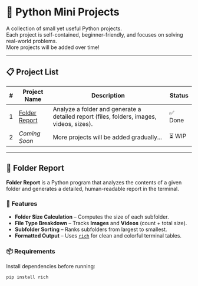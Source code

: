 # 🐍 Python Mini Projects

A collection of small yet useful Python projects.  
Each project is self-contained, beginner-friendly, and focuses on solving real-world problems.  
More projects will be added over time!

---

## 📋 Project List

| # | Project Name    | Description                                                                 | Status |
|---|-----------------|-----------------------------------------------------------------------------|--------|
| 1 | [Folder Report](#-folder-report) | Analyze a folder and generate a detailed report (files, folders, images, videos, sizes). | ✅ Done |
| 2 | _Coming Soon_   | More projects will be added gradually...                                   | ⏳ WIP |

---

## 📂 Folder Report

**Folder Report** is a Python program that analyzes the contents of a given folder and generates a detailed, human-readable report in the terminal.

### 🔑 Features
- **Folder Size Calculation** – Computes the size of each subfolder.  
- **File Type Breakdown** – Tracks **Images** and **Videos** (count + total size).  
- **Subfolder Sorting** – Ranks subfolders from largest to smallest.  
- **Formatted Output** – Uses [`rich`](https://github.com/Textualize/rich) for clean and colorful terminal tables.  

### 📦 Requirements
Install dependencies before running:

```bash
pip install rich
